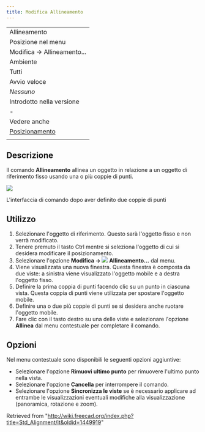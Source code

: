 ```yaml
---
title: Modifica Allineamento
---
```

|  |
| --- |
| Allineamento |
| Posizione nel menu |
| Modifica → Allineamento... |
| Ambiente |
| Tutti |
| Avvio veloce |
| *Nessuno* |
| Introdotto nella versione |
| - |
| Vedere anche |
| [Posizionamento](/Std_Placement/it "Std Placement/it") |
|  |

## Descrizione

Il comando **Allineamento** allinea un oggetto in relazione a un oggetto di riferimento fisso usando una o più coppie di punti.

![](/images/Std_Alignment_example.png)

L'interfaccia di comando dopo aver definito due coppie di punti

## Utilizzo

1. Selezionare l'oggetto di riferimento. Questo sarà l'oggetto fisso e non verrà modificato.
2. Tenere premuto il tasto Ctrl mentre si seleziona l'oggetto di cui si desidera modificare il posizionamento.
3. Selezionare l'opzione **Modifica → ![](/images/Std_Alignment.svg) Allineamento...** dal menu.
4. Viene visualizzata una nuova finestra. Questa finestra è composta da due viste: a sinistra viene visualizzato l'oggetto mobile e a destra l'oggetto fisso.
5. Definire la prima coppia di punti facendo clic su un punto in ciascuna vista. Questa coppia di punti viene utilizzata per spostare l'oggetto mobile.
6. Definire una o due più coppie di punti se si desidera anche ruotare l'oggetto mobile.
7. Fare clic con il tasto destro su una delle viste e selezionare l'opzione **Allinea** dal menu contestuale per completare il comando.

## Opzioni

Nel menu contestuale sono disponibili le seguenti opzioni aggiuntive:

* Selezionare l'opzione **Rimuovi ultimo punto** per rimuovere l'ultimo punto nella vista.
* Selezionare l'opzione **Cancella** per interrompere il comando.
* Selezionare l'opzione **Sincronizza le viste** se è necessario applicare ad entrambe le visualizzazioni eventuali modifiche alla visualizzazione (panoramica, rotazione e zoom).

Retrieved from "<http://wiki.freecad.org/index.php?title=Std_Alignment/it&oldid=1449919>"
